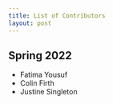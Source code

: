 ```yaml
---
title: List of Contributors
layout: post
---
```

<link rel="stylesheet" href="main.css">

## Spring 2022

- Fatima Yousuf
- Colin Firth
- Justine Singleton